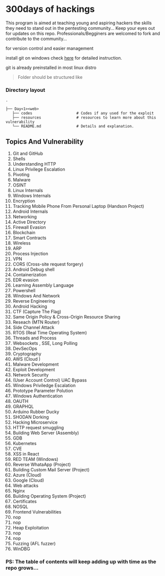 # 300days of hackings
This program is aimed at teaching young and aspiring hackers the skills they need to stand out in the pentesting community... 
Keep your eyes out for updates on this repo. Professionals/Begginers are welcomed to fork and contribute to the community...

for version control and easier management 

install git on windows 
check [here](https://phoenixnap.com/kb/how-to-install-git-windows) for detailed instruction.

git is already preinstalled in most linux distro

> Folder should be structured like

###  Directory layout

    .
    
    ├── Day<1><web>                 
       ├── codes                    # Codes if any used for the exploit
       ├── resources                # resources to learn more about this vulnerability
       └── README.md                # Details and explanation.



## Topics And Vulnerability
1. Git and GitHub 
2. Shells
3. Understanding HTTP
4. Linux Privilege Escalation
5. Pivoting 
6. Malware
7. OSINT
8. Linux Internals
9. Windows Internals
10. Encryption
11. Tracking Mobile Phone From Personal Laptop (Handson Project)
12. Android Internals
13. Networking
14. Active Directory
15. Firewall Evasion
16. Blockchain 
17. Smart Contracts 
18. Wireless
19. ARP 
20. Process Injection
21. VPN
22. CORS (Cross-site request forgery)
23. Android Debug shell
24. Containerization
25. EDR evasion
26. Learning Assembly Language
27. Powershell
28. Windows And Network
29. Reverse Engineering
30. Android Hacking
31. CTF (Capture The Flag)
32. Same Origin Policy & Cross-Origin Resource Sharing
33. Reseach (MTN Router)
34. Side Channel Attack
35. RTOS (Real Time Operating System)
36. Threads and Process
37. Websockets , SSE, Long Polling
38. DevSecOps
39. Cryptography
40. AWS (Cloud )
41. Malware Development
42. Exploit Development
43. Network Security
44. (User Account Control) UAC Bypass
45. Windows Priviledge Escalation
46. Prototype Parameter Polution
47. Windows Authentication
48. OAUTH
49. GRAPHQL
50. Arduino Rubber Ducky
51. SHODAN Dorking
52. Hacking Microservice
53. HTTP request smuggling
54. Building Web Server (Assembly)
55. GDB
56. Kubernetes
57. CVE
58. XSS in React
59. RED TEAM (Windows)
60. Reverse WhataApp (Project)
61. Building Custom Mail Server (Project)
62. Azure (Cloud)
63. Google (Cloud)
64. Web attacks
65. Nginx
66. Building Operating System (Project)
67. Certificates
68. NOSQL
69. Frontend Vulnerabilities
70. nop
71. nop
72. Heap Exploitation
73. nop
74. nop
75. Fuzzing (AFL fuzzer)
76. WinDBG

### PS: The table of contents will keep adding up with time as the repo grows...

